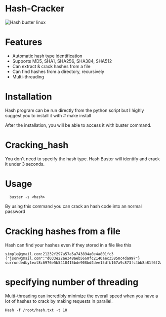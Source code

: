   # Hash-Cracker
![Hash buster linux](https://github.com/Sujeeth-infosec/Hash-cracker/assets/56471468/6884f877-47fd-4d1a-843a-0c62a1668052)
# Features
+ Automatic hash type identification
+ Supports MD5, SHA1, SHA256, SHA384, SHA512
+ Can extract & crack hashes from a file
+ Can find hashes from a directory, recursively
+ Multi-threading

# Installation

Hash program can be run directly from the python script but I highly suggest you to install it with # make install

After the installation, you will be able to access it with buster command.




# Cracking_hash

You don't need to specify the hash type. Hash Buster will identify and crack it under 3 seconds.

# Usage

      buster -s <hash>  

By using this command you can crack an hash code into an normal password 


# Cracking hashes from a file


Hash can find your hashes even if they stored in a file like this 

    simple@gmail.com:21232f297a57a5a743894a0e4a801fc3
    {"json@gmail.com":"d033e22ae348aeb5660fc2140aec35850c4da997"}
    surrondedbytext8c6976e5b5410415bde908bd4dee15dfb167a9c873fc4bb8a81f6f2ab448a918surrondedbytext




# specifying number of threading 

Multi-threading can incredibly minimize the overall speed when you have a lot of hashes to crack by making requests in parallel.
    
    Hash -f /root/hash.txt -t 10

